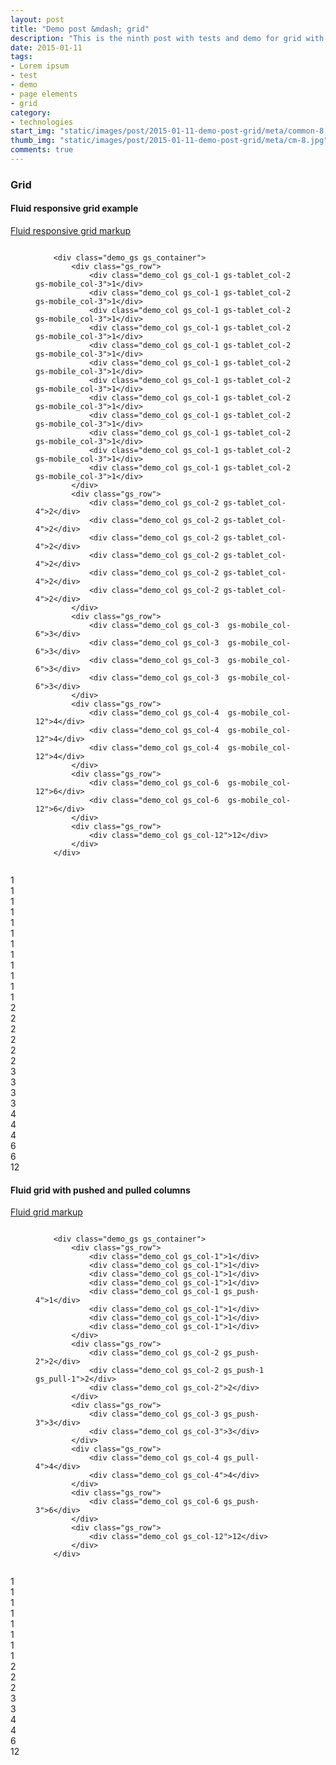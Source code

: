 ```yaml
---
layout: post
title: "Demo post &mdash; grid"
description: "This is the ninth post with tests and demo for grid with code snippets and explanations"
date: 2015-01-11
tags: 
- Lorem ipsum
- test 
- demo
- page elements
- grid
category:
- technologies
start_img: "static/images/post/2015-01-11-demo-post-grid/meta/common-8.jpg"
thumb_img: "static/images/post/2015-01-11-demo-post-grid/meta/cm-8.jpg"
comments: true
---
```

<h3 class="typo typo_serif typo_center">Grid</h3>
<h4 class="typo typo_condensed typo_center">Fluid responsive grid example</h4>
<div class="block block_center block_center-extra block_spoiler js-spoiler">
	<a href="#" class="js-panel">Fluid responsive grid markup</a>
	<figure class="code code_center">
		<pre><code class="language-markup">
	&lt;div class=&quot;demo_gs gs_container&quot;&gt;
		&lt;div class=&quot;gs_row&quot;&gt;                            
			&lt;div class=&quot;demo_col gs_col-1 gs-tablet_col-2 gs-mobile_col-3&quot;&gt;1&lt;/div&gt;
			&lt;div class=&quot;demo_col gs_col-1 gs-tablet_col-2 gs-mobile_col-3&quot;&gt;1&lt;/div&gt;
			&lt;div class=&quot;demo_col gs_col-1 gs-tablet_col-2 gs-mobile_col-3&quot;&gt;1&lt;/div&gt;
			&lt;div class=&quot;demo_col gs_col-1 gs-tablet_col-2 gs-mobile_col-3&quot;&gt;1&lt;/div&gt;
			&lt;div class=&quot;demo_col gs_col-1 gs-tablet_col-2 gs-mobile_col-3&quot;&gt;1&lt;/div&gt;
			&lt;div class=&quot;demo_col gs_col-1 gs-tablet_col-2 gs-mobile_col-3&quot;&gt;1&lt;/div&gt;
			&lt;div class=&quot;demo_col gs_col-1 gs-tablet_col-2 gs-mobile_col-3&quot;&gt;1&lt;/div&gt;
			&lt;div class=&quot;demo_col gs_col-1 gs-tablet_col-2 gs-mobile_col-3&quot;&gt;1&lt;/div&gt;
			&lt;div class=&quot;demo_col gs_col-1 gs-tablet_col-2 gs-mobile_col-3&quot;&gt;1&lt;/div&gt;
			&lt;div class=&quot;demo_col gs_col-1 gs-tablet_col-2 gs-mobile_col-3&quot;&gt;1&lt;/div&gt;
			&lt;div class=&quot;demo_col gs_col-1 gs-tablet_col-2 gs-mobile_col-3&quot;&gt;1&lt;/div&gt;
			&lt;div class=&quot;demo_col gs_col-1 gs-tablet_col-2 gs-mobile_col-3&quot;&gt;1&lt;/div&gt;
		&lt;/div&gt;
		&lt;div class=&quot;gs_row&quot;&gt;
			&lt;div class=&quot;demo_col gs_col-2 gs-tablet_col-4&quot;&gt;2&lt;/div&gt;
			&lt;div class=&quot;demo_col gs_col-2 gs-tablet_col-4&quot;&gt;2&lt;/div&gt;
			&lt;div class=&quot;demo_col gs_col-2 gs-tablet_col-4&quot;&gt;2&lt;/div&gt;
			&lt;div class=&quot;demo_col gs_col-2 gs-tablet_col-4&quot;&gt;2&lt;/div&gt;
			&lt;div class=&quot;demo_col gs_col-2 gs-tablet_col-4&quot;&gt;2&lt;/div&gt;
			&lt;div class=&quot;demo_col gs_col-2 gs-tablet_col-4&quot;&gt;2&lt;/div&gt;
		&lt;/div&gt;
		&lt;div class=&quot;gs_row&quot;&gt;
			&lt;div class=&quot;demo_col gs_col-3  gs-mobile_col-6&quot;&gt;3&lt;/div&gt;
			&lt;div class=&quot;demo_col gs_col-3  gs-mobile_col-6&quot;&gt;3&lt;/div&gt;
			&lt;div class=&quot;demo_col gs_col-3  gs-mobile_col-6&quot;&gt;3&lt;/div&gt;
			&lt;div class=&quot;demo_col gs_col-3  gs-mobile_col-6&quot;&gt;3&lt;/div&gt;
		&lt;/div&gt;
		&lt;div class=&quot;gs_row&quot;&gt;
			&lt;div class=&quot;demo_col gs_col-4  gs-mobile_col-12&quot;&gt;4&lt;/div&gt;
			&lt;div class=&quot;demo_col gs_col-4  gs-mobile_col-12&quot;&gt;4&lt;/div&gt;
			&lt;div class=&quot;demo_col gs_col-4  gs-mobile_col-12&quot;&gt;4&lt;/div&gt;
		&lt;/div&gt;
		&lt;div class=&quot;gs_row&quot;&gt;
			&lt;div class=&quot;demo_col gs_col-6  gs-mobile_col-12&quot;&gt;6&lt;/div&gt;
			&lt;div class=&quot;demo_col gs_col-6  gs-mobile_col-12&quot;&gt;6&lt;/div&gt;
		&lt;/div&gt;
		&lt;div class=&quot;gs_row&quot;&gt;
			&lt;div class=&quot;demo_col gs_col-12&quot;&gt;12&lt;/div&gt;
		&lt;/div&gt;                          
	&lt;/div&gt;    
		</code></pre>
	</figure>
</div>    
<div class="demo_gs gs_container">
	<div class="gs_row">                            
		<div class="demo_col gs_col-1 gs-tablet_col-2  gs-mobile_col-3">1</div>
		<div class="demo_col gs_col-1 gs-tablet_col-2  gs-mobile_col-3">1</div>
		<div class="demo_col gs_col-1 gs-tablet_col-2  gs-mobile_col-3">1</div>
		<div class="demo_col gs_col-1 gs-tablet_col-2  gs-mobile_col-3">1</div>
		<div class="demo_col gs_col-1 gs-tablet_col-2  gs-mobile_col-3">1</div>
		<div class="demo_col gs_col-1 gs-tablet_col-2  gs-mobile_col-3">1</div>
		<div class="demo_col gs_col-1 gs-tablet_col-2  gs-mobile_col-3">1</div>
		<div class="demo_col gs_col-1 gs-tablet_col-2  gs-mobile_col-3">1</div>
		<div class="demo_col gs_col-1 gs-tablet_col-2  gs-mobile_col-3">1</div>
		<div class="demo_col gs_col-1 gs-tablet_col-2  gs-mobile_col-3">1</div>
		<div class="demo_col gs_col-1 gs-tablet_col-2  gs-mobile_col-3">1</div>
		<div class="demo_col gs_col-1 gs-tablet_col-2  gs-mobile_col-3">1</div>
	</div>
	<div class="gs_row">
		<div class="demo_col gs_col-2 gs-tablet_col-4">2</div>
		<div class="demo_col gs_col-2 gs-tablet_col-4">2</div>
		<div class="demo_col gs_col-2 gs-tablet_col-4">2</div>
		<div class="demo_col gs_col-2 gs-tablet_col-4">2</div>
		<div class="demo_col gs_col-2 gs-tablet_col-4">2</div>
		<div class="demo_col gs_col-2 gs-tablet_col-4">2</div>
	</div>
	<div class="gs_row">
		<div class="demo_col gs_col-3  gs-mobile_col-6">3</div>
		<div class="demo_col gs_col-3  gs-mobile_col-6">3</div>
		<div class="demo_col gs_col-3  gs-mobile_col-6">3</div>
		<div class="demo_col gs_col-3  gs-mobile_col-6">3</div>
	</div>
	<div class="gs_row">
		<div class="demo_col gs_col-4  gs-mobile_col-12">4</div>
		<div class="demo_col gs_col-4  gs-mobile_col-12">4</div>
		<div class="demo_col gs_col-4  gs-mobile_col-12">4</div>
	</div>
	<div class="gs_row">
		<div class="demo_col gs_col-6  gs-mobile_col-12">6</div>
		<div class="demo_col gs_col-6  gs-mobile_col-12">6</div>
	</div>
	<div class="gs_row">
		<div class="demo_col gs_col-12">12</div>
	</div>                          
</div>
<h4 class="typo typo_condensed typo_center">Fluid grid with pushed and pulled columns</h4>
<div class="block block_center block_center-extra block_spoiler js-spoiler">
	<a href="#" class="js-panel">Fluid grid markup</a>
	<figure class="code code_center">
		<pre><code class="language-markup">
	&lt;div class=&quot;demo_gs gs_container&quot;&gt;
		&lt;div class=&quot;gs_row&quot;&gt;                            
			&lt;div class=&quot;demo_col gs_col-1&quot;&gt;1&lt;/div&gt;
			&lt;div class=&quot;demo_col gs_col-1&quot;&gt;1&lt;/div&gt;
			&lt;div class=&quot;demo_col gs_col-1&quot;&gt;1&lt;/div&gt;
			&lt;div class=&quot;demo_col gs_col-1&quot;&gt;1&lt;/div&gt;
			&lt;div class=&quot;demo_col gs_col-1 gs_push-4&quot;&gt;1&lt;/div&gt;
			&lt;div class=&quot;demo_col gs_col-1&quot;&gt;1&lt;/div&gt;
			&lt;div class=&quot;demo_col gs_col-1&quot;&gt;1&lt;/div&gt;
			&lt;div class=&quot;demo_col gs_col-1&quot;&gt;1&lt;/div&gt;
		&lt;/div&gt;
		&lt;div class=&quot;gs_row&quot;&gt;
			&lt;div class=&quot;demo_col gs_col-2 gs_push-2&quot;&gt;2&lt;/div&gt;
			&lt;div class=&quot;demo_col gs_col-2 gs_push-1 gs_pull-1&quot;&gt;2&lt;/div&gt;
			&lt;div class=&quot;demo_col gs_col-2&quot;&gt;2&lt;/div&gt;
		&lt;/div&gt;
		&lt;div class=&quot;gs_row&quot;&gt;
			&lt;div class=&quot;demo_col gs_col-3 gs_push-3&quot;&gt;3&lt;/div&gt;
			&lt;div class=&quot;demo_col gs_col-3&quot;&gt;3&lt;/div&gt;
		&lt;/div&gt;
		&lt;div class=&quot;gs_row&quot;&gt;
			&lt;div class=&quot;demo_col gs_col-4 gs_pull-4&quot;&gt;4&lt;/div&gt;
			&lt;div class=&quot;demo_col gs_col-4&quot;&gt;4&lt;/div&gt;
		&lt;/div&gt;
		&lt;div class=&quot;gs_row&quot;&gt;
			&lt;div class=&quot;demo_col gs_col-6 gs_push-3&quot;&gt;6&lt;/div&gt;
		&lt;/div&gt;
		&lt;div class=&quot;gs_row&quot;&gt;
			&lt;div class=&quot;demo_col gs_col-12&quot;&gt;12&lt;/div&gt;
		&lt;/div&gt;                          
	&lt;/div&gt;    
		</code></pre>
	</figure>
</div>
<div class="demo_gs gs_container">
	<div class="gs_row">                            
		<div class="demo_col gs_col-1">1</div>
		<div class="demo_col gs_col-1">1</div>
		<div class="demo_col gs_col-1">1</div>
		<div class="demo_col gs_col-1">1</div>
		<div class="demo_col gs_col-1 gs_push-4">1</div>
		<div class="demo_col gs_col-1">1</div>
		<div class="demo_col gs_col-1">1</div>
		<div class="demo_col gs_col-1">1</div>
	</div>
	<div class="gs_row">
		<div class="demo_col gs_col-2 gs_push-2">2</div>
		<div class="demo_col gs_col-2 gs_push-1 gs_pull-1">2</div>
		<div class="demo_col gs_col-2">2</div>
	</div>
	<div class="gs_row">
		<div class="demo_col gs_col-3 gs_push-3">3</div>
		<div class="demo_col gs_col-3">3</div>
	</div>
	<div class="gs_row">
		<div class="demo_col gs_col-4 gs_pull-4">4</div>
		<div class="demo_col gs_col-4">4</div>
	</div>
	<div class="gs_row">
		<div class="demo_col gs_col-6 gs_push-3">6</div>
	</div>
	<div class="gs_row">
		<div class="demo_col gs_col-12">12</div>
	</div>                          
</div>
